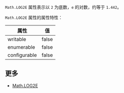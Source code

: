 `Math.LOG2E` 属性表示以 `2` 为底数，`e` 的对数，约等于 `1.442`。

`Math.LOG2E` 属性的属性特性：

|  属性         | 值     |
| ------------  | -------|
|  writable     | false  |
|  enumerable   | false  |
|  configurable | false  |

## 更多

*   [Math.LOG2E](https://developer.mozilla.org/zh-CN/docs/Web/JavaScript/Reference/Global_Objects/Math/LOG2E)